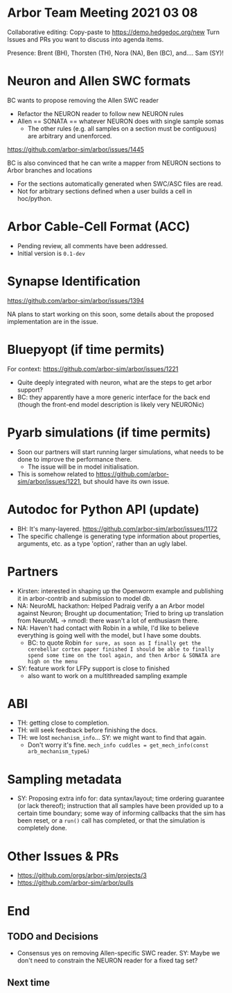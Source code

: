 Arbor Team Meeting 2021 03 08
=============================

Collaborative editing: Copy-paste to <https://demo.hedgedoc.org/new>
Turn Issues and PRs you want to discuss into agenda items.

Presence: Brent (BH), Thorsten (TH), Nora (NA), Ben (BC), and.... Sam (SY)!

Neuron and Allen SWC formats
============================
BC wants to propose removing the Allen SWC reader
* Refactor the NEURON reader to follow new NEURON rules
* Allen == SONATA == whatever NEURON does with single sample somas
    - The other rules (e.g. all samples on a section must be contiguous) are arbitrary and unenforced.

https://github.com/arbor-sim/arbor/issues/1445

BC is also convinced that he can write a mapper from NEURON sections to Arbor branches and locations
* For the sections automatically generated when SWC/ASC files are read.
* Not for arbitrary sections defined when a user builds a cell in hoc/python.

Arbor Cable-Cell Format (ACC)
=============================
* Pending review, all comments have been addressed. 
* Initial version is `0.1-dev`

Synapse Identification
======================
https://github.com/arbor-sim/arbor/issues/1394

NA plans to start working on this soon, some details about the proposed implementation are in the issue. 

Bluepyopt (if time permits)
===========================
For context: https://github.com/arbor-sim/arbor/issues/1221

* Quite deeply integrated with neuron, what are the steps to get arbor support?
* BC: they apparently have a more generic interface for the back end (though the front-end model description is likely very NEURONic)

Pyarb simulations (if time permits)
===================================

* Soon our partners will start running larger simulations, what needs to be done to improve the performance there.
    * The issue will be in model initialisation.
* This is somehow related to https://github.com/arbor-sim/arbor/issues/1221, but should have its own issue. 

Autodoc for Python API (update)
===============================

* BH: It's many-layered. https://github.com/arbor-sim/arbor/issues/1172
* The specific challenge is generating type information about properties, arguments, etc. as a type 'option', rather than an ugly label.

Partners
========

* Kirsten: interested in shaping up the Openworm example and publishing it in arbor-contrib and submission to model db.
* NA: NeuroML hackathon: Helped Padraig verify a an Arbor model against Neuron; Brought up documentation; Tried to bring up translation from NeuroML -> nmodl: there wasn't a lot of enthusiasm there. 
* NA: Haven't had contact with Robin in a while, I'd like to believe everything is going well with the model, but I have some doubts.
    * BC: to quote Robin `for sure, as soon as I finally get the cerebellar cortex paper finished I should be able to finally spend some time on the tool again, and then Arbor & SONATA are high on the menu`
* SY: feature work for LFPy support is close to finished
    *  also want to work on a multithreaded sampling example

ABI
===

* TH: getting close to completion.
* TH: will seek feedback before finishing the docs.
* TH: we lost `mechanism_info`... SY: we might want to find that again.
  * Don't worry it's fine. `mech_info cuddles = get_mech_info(const arb_mechanism_type&)` 

Sampling metadata
=================

* SY: Proposing extra info for: data syntax/layout; time ordering guarantee (or lack thereof); instruction that all samples have been provided up to a certain time boundary; some way of informing callbacks that the sim has been reset, or a `run()` call has completed, or that the simulation is completely done.

Other Issues & PRs
==================

* https://github.com/orgs/arbor-sim/projects/3
* https://github.com/arbor-sim/arbor/pulls

End
===

TODO and Decisions
------------------

* Consensus yes on removing Allen-specific SWC reader. SY: Maybe we don't need to constrain the NEURON reader for a fixed tag set?

Next time
---------
